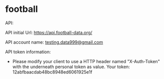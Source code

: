 # football
API:

API initial Url: https://api.football-data.org/

API account name: testing.data999@gmail.com

API token information:

- Please modify your client to use a HTTP header named "X-Auth-Token" with the underneath personal token as value. Your token: 12abfbaacdab48bc8948ed6061925e1f


